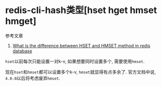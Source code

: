 # redis-cli-hash类型[hset hget hmset hmget]

参考文章

1. [What is the difference between HSET and HMSET method in redis database](https://stackoverflow.com/questions/15264480/what-is-the-difference-between-hset-and-hmset-method-in-redis-database)

`hset`以前每次只能设置一对k-v, 如果想要同时设置多个, 需要使用`hmset`.

现在`hset`和`hmset`都可以设置多个k-v, `hmset`就显得有点多余了. 官方文档中说, `4.0.0`以后将考虑废弃`hmset`.

